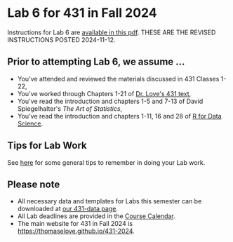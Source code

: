 # Lab 6 for 431 in Fall 2024

Instructions for Lab 6 are [available in this pdf](https://github.com/THOMASELOVE/431-labs-2024/blob/main/lab6/431-lab6.pdf). THESE ARE THE REVISED INSTRUCTIONS POSTED 2024-11-12.

## Prior to attempting Lab 6, we assume ...

- You've attended and reviewed the materials discussed in 431 Classes 1-22, 
- You've worked through Chapters 1-21 of [Dr. Love's 431 text](https://thomaselove.github.io/431-book/),
- You've read the introduction and chapters 1-5 and 7-13 of David Spiegelhalter's *The Art of Statistics*,
- You've read the introduction and chapters 1-11, 16 and 28 of [R for Data Science](https://r4ds.hadley.nz/).

## Tips for Lab Work

See [here](https://github.com/THOMASELOVE/431-labs-2024/blob/main/tips.md) for some general tips to remember in doing your Lab work.


## Please note

- All necessary data and templates for Labs this semester can be downloaded at [our 431-data page](https://github.com/THOMASELOVE/431-data).
- All Lab deadlines are provided in the [Course Calendar](https://thomaselove.github.io/431-2025/calendar.html).
- The main website for 431 in Fall 2024 is <https://thomaselove.github.io/431-2024>.
